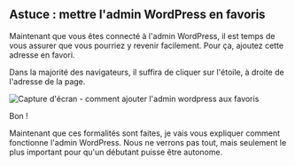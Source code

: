 Astuce : mettre l'admin WordPress en favoris
--------------------------------------------

Maintenant que vous êtes connecté à l'admin WordPress, il est temps de vous assurer que vous pourriez y revenir facilement. Pour ça, ajoutez cette adresse en favori.

Dans la majorité des navigateurs, il suffira de cliquer sur l'étoile, à droite de l'adresse de la page.

![Capture d'écran - comment ajouter l'admin wordpress aux favoris](https://baptistepages.com/wp-content/uploads/2020/10/image-18-800x304.png.webp)

Bon !

Maintenant que ces formalités sont faites, je vais vous expliquer comment fonctionne l'admin WordPress. Nous ne verrons pas tout, mais seulement le plus important pour qu'un débutant puisse être autonome.
